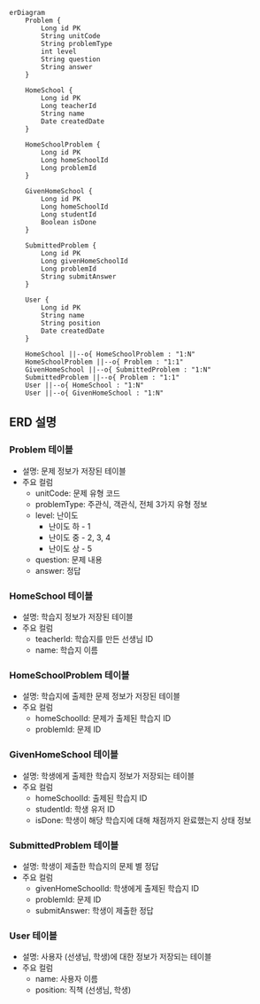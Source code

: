 ```mermaid
erDiagram
    Problem {
        Long id PK
        String unitCode
        String problemType
        int level
        String question
        String answer
    }
    
    HomeSchool {
        Long id PK
        Long teacherId
        String name
        Date createdDate
    }

    HomeSchoolProblem {
        Long id PK
        Long homeSchoolId
        Long problemId
    }

    GivenHomeSchool {
        Long id PK
        Long homeSchoolId
        Long studentId
        Boolean isDone
    }

    SubmittedProblem {
        Long id PK
        Long givenHomeSchoolId
        Long problemId
        String submitAnswer
    }

    User {
        Long id PK
        String name
        String position
        Date createdDate
    }

    HomeSchool ||--o{ HomeSchoolProblem : "1:N"
    HomeSchoolProblem ||--o{ Problem : "1:1"
    GivenHomeSchool ||--o{ SubmittedProblem : "1:N"
    SubmittedProblem ||--o{ Problem : "1:1"
    User ||--o{ HomeSchool : "1:N"
    User ||--o{ GivenHomeSchool : "1:N"
```

## ERD 설명
### Problem 테이블
* 설명: 문제 정보가 저장된 테이블
* 주요 컬럼
    * unitCode: 문제 유형 코드
    * problemType: 주관식, 객관식, 전체 3가지 유형 정보
    * level: 난이도
        * 난이도 하 - 1
        * 난이도 중 - 2, 3, 4
        * 난이도 상 - 5
    * question: 문제 내용
    * answer: 정답

### HomeSchool 테이블
* 설명: 학습지 정보가 저장된 테이블
* 주요 컬럼
    * teacherId: 학습지를 만든 선생님 ID
    * name: 학습지 이름

### HomeSchoolProblem 테이블
* 설명: 학습지에 출제한 문제 정보가 저장된 테이블
* 주요 컬럼
    * homeSchoolId: 문제가 출제된 학습지 ID
    * problemId: 문제 ID

### GivenHomeSchool 테이블
* 설명: 학생에게 출제한 학습지 정보가 저장되는 테이블
* 주요 컬럼
    * homeSchoolId: 출제된 학습지 ID
    * studentId: 학생 유저 ID
    * isDone: 학생이 해당 학습지에 대해 채점까지 완료했는지 상태 정보

### SubmittedProblem 테이블
* 설명: 학생이 제출한 학습지의 문제 별 정답
* 주요 컬럼
    * givenHomeSchoolId: 학생에게 출제된 학습지 ID
    * problemId: 문제 ID
    * submitAnswer: 학생이 제출한 정답

### User 테이블
* 설명: 사용자 (선생님, 학생)에 대한 정보가 저장되는 테이블
* 주요 컬럼
    * name: 사용자 이름
    * position: 직책 (선생님, 학생)
